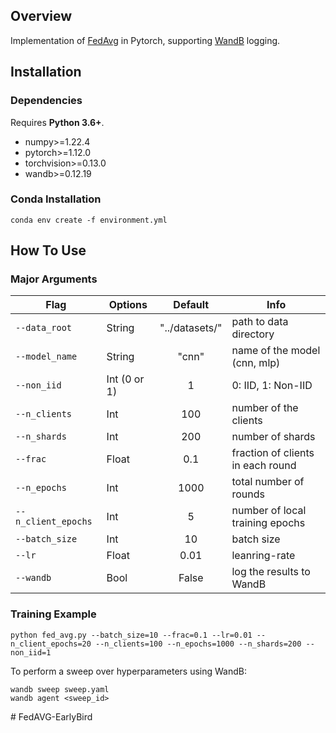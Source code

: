 ## Overview

Implementation of [FedAvg](http://proceedings.mlr.press/v54/mcmahan17a/mcmahan17a.pdf) in Pytorch, supporting [WandB](https://wandb.ai) logging.

## Installation

### Dependencies

Requires **Python 3.6+**.

- numpy>=1.22.4
- pytorch>=1.12.0
- torchvision>=0.13.0
- wandb>=0.12.19

### Conda Installation

```
conda env create -f environment.yml
```

## How To Use

### Major Arguments

| Flag            | Options     | Default |Info        |
| --------------- | ----------- | :-------: |----------|
| `--data_root` | String     | "../datasets/" | path to data directory |
| `--model_name`   | String | "cnn"       | name of the model (cnn, mlp)             |
|`--non_iid` | Int (0 or 1) | 1 | 0: IID, 1: Non-IID |
| `--n_clients` | Int     | 100 | number of the clients |
| `--n_shards` | Int     | 200 | number of shards |
| `--frac` | Float     | 0.1 | fraction of clients in each round |
| `--n_epochs` | Int     | 1000 | total number of rounds |
| `--n_client_epochs` | Int     | 5 | number of local training epochs |
| `--batch_size` | Int     | 10 | batch size |
| `--lr` | Float     | 0.01 | leanring-rate |
| `--wandb` | Bool     | False | log the results to WandB |


### Training Example

```
python fed_avg.py --batch_size=10 --frac=0.1 --lr=0.01 --n_client_epochs=20 --n_clients=100 --n_epochs=1000 --n_shards=200 --non_iid=1
```

To perform a sweep over hyperparameters using WandB:

```
wandb sweep sweep.yaml
wandb agent <sweep_id>
```
#   F e d A V G - E a r l y B i r d  
 